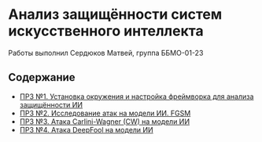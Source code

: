 # Анализ защищённости систем искусственного интеллекта

Работы выполнил Сердюков Матвей, группа ББМО-01-23

## Содержание

- [ПРЗ №1. Установка окружения и настройка фреймворка для анализа защищённости ИИ](./prz-1/prz-1.ipynb)
- [ПРЗ №2. Исследование атак на модели ИИ. FGSM](./prz-2/prz-2.ipynb)
- [ПРЗ №3. Атака Carlini-Wagner (CW) на модели ИИ](./prz-3/prz-3.ipynb)
- [ПРЗ №4. Атака DeepFool на модели ИИ](./prz-4/prz-4.ipynb)